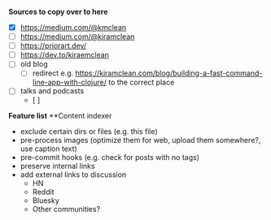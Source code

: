 **Sources to copy over to here**
- [x] https://medium.com/@kmclean
- [ ] https://medium.com/@kiramclean
- [ ] https://priorart.dev/
- [ ] https://dev.to/kiraemclean
- [ ] old blog
	- [ ] redirect e.g. https://kiramclean.com/blog/building-a-fast-command-line-app-with-clojure/ to the correct place
- [ ] talks and podcasts
	- [ ] 

**Feature list**
**Content indexer
- exclude certain dirs or files (e.g. this file)
- pre-process images (optimize them for web, upload them somewhere?, use caption text)
- pre-commit hooks (e.g. check for posts with no tags)
- preserve internal links
- add external links to discussion
	- HN
	- Reddit
	- Bluesky
	- Other communities?